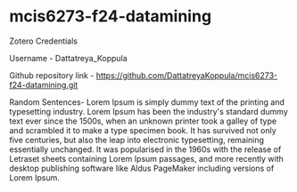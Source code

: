 # mcis6273-f24-datamining

Zotero Credentials

Username - Dattatreya_Koppula

Github repository link - https://github.com/DattatreyaKoppula/mcis6273-f24-datamining.git



Random Sentences-
Lorem Ipsum is simply dummy text of the printing and typesetting industry. Lorem Ipsum has been the industry's standard dummy text ever since the 1500s, when an unknown printer took a galley of type and scrambled it to make a type specimen book. It has survived not only five centuries, but also the leap into electronic typesetting, remaining essentially unchanged. It was popularised in the 1960s with the release of Letraset sheets containing Lorem Ipsum passages, and more recently with desktop publishing software like Aldus PageMaker including versions of Lorem Ipsum.
